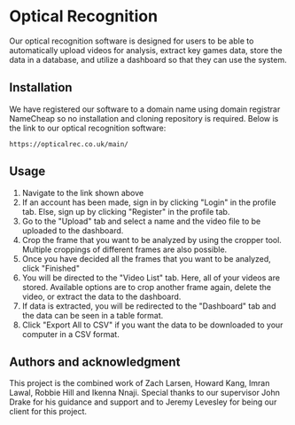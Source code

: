 # Optical Recognition

Our optical recognition software is designed for users to be able to automatically upload videos for analysis, extract key games data, store the data in a database, and utilize a dashboard so that they can use the system.

## Installation

We have registered our software to a domain name using domain registrar NameCheap so no installation and cloning repository is required. Below is the link to our optical recognition software:

```
https://opticalrec.co.uk/main/
```

## Usage
1. Navigate to the link shown above
2. If an account has been made, sign in by clicking "Login" in the profile tab. Else, sign up by clicking "Register" in the profile tab.
3. Go to the "Upload" tab and select a name and the video file to be uploaded to the dashboard.
4. Crop the frame that you want to be analyzed by using the cropper tool. Multiple croppings of different frames are also possible.
5. Once you have decided all the frames that you want to be analyzed, click "Finished"
6. You will be directed to the "Video List" tab. Here, all of your videos are stored. Available options are to crop another frame again, delete the video, or extract the data to the dashboard.
7. If data is extracted, you will be redirected to the "Dashboard" tab and the data can be seen in a table format.
8. Click "Export All to CSV" if you want the data to be downloaded to your computer in a CSV format.


## Authors and acknowledgment
This project is the combined work of Zach Larsen, Howard Kang, Imran Lawal, Robbie Hill and Ikenna Nnaji. Special thanks to our supervisor John Drake for his guidance and support and to Jeremy Levesley for being our client for this project.
